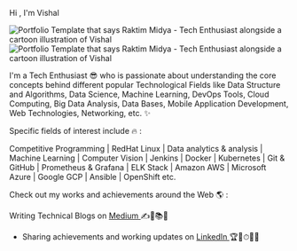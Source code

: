 Hi , I'm Vishal 

<img src="https://raw.githubusercontent.com/Vi1234sh12/Vi1234sh12/main/Scala.gif" alt="Portfolio Template that says Raktim Midya - Tech Enthusiast alongside a cartoon illustration of Vishal"><img src="https://media.giphy.com/media/UA8wNDvJEPb5wvD2Ag/giphy.gif" alt="Portfolio Template that says Raktim Midya - Tech Enthusiast alongside a cartoon illustration of Vishal">

I'm a Tech Enthusiast 😎 who is passionate about understanding the core concepts behind different popular Technological Fields like Data Structure and Algorithms, Data Science, Machine Learning, DevOps Tools, Cloud Computing, Big Data Analysis, Data Bases, Mobile Application Development, Web Technologies, Networking, etc. ✨

Specific fields of interest include 🔥 :

Competitive Programming | RedHat Linux | Data analytics & analysis | Machine Learning  | Computer Vision | Jenkins | Docker | Kubernetes | Git & GitHub | Prometheus & Grafana | ELK Stack | Amazon AWS | Microsoft Azure | Google GCP  | Ansible | OpenShift etc.

Check out my works and achievements around the Web 🌎 :

Writing Technical Blogs on <a href="https://medium.com/https:/@vishald41234">Medium </a> ✍📃📚💼

- Sharing achievements and working updates on <a href="https://www.linkedin.com/in/vishal-dhanure-33769916a">LinkedIn </a> 🏆🥇⏱👨‍✈️


